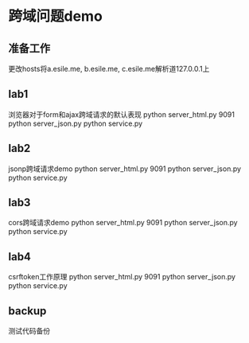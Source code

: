 # 跨域问题demo

## 准备工作

  更改hosts将a.esile.me, b.esile.me, c.esile.me解析道127.0.0.1上

## lab1

  浏览器对于form和ajax跨域请求的默认表现
  python server_html.py 9091
  python server_json.py
  python service.py

## lab2

  jsonp跨域请求demo
  python server_html.py 9091
  python server_json.py
  python service.py

## lab3

  cors跨域请求demo
  python server_html.py 9091
  python server_json.py
  python service.py

## lab4

  csrftoken工作原理
  python server_html.py 9091
  python server_json.py
  python service.py

## backup
  测试代码备份
